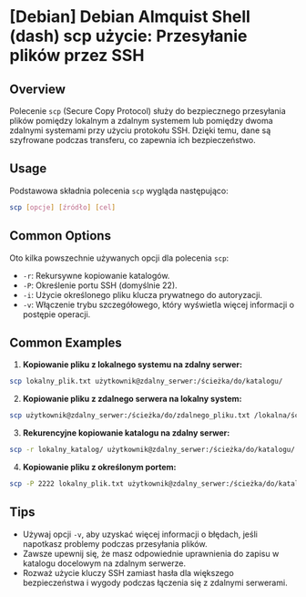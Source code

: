 # [Debian] Debian Almquist Shell (dash) scp użycie: Przesyłanie plików przez SSH

## Overview
Polecenie `scp` (Secure Copy Protocol) służy do bezpiecznego przesyłania plików pomiędzy lokalnym a zdalnym systemem lub pomiędzy dwoma zdalnymi systemami przy użyciu protokołu SSH. Dzięki temu, dane są szyfrowane podczas transferu, co zapewnia ich bezpieczeństwo.

## Usage
Podstawowa składnia polecenia `scp` wygląda następująco:

```bash
scp [opcje] [źródło] [cel]
```

## Common Options
Oto kilka powszechnie używanych opcji dla polecenia `scp`:

- `-r`: Rekursywne kopiowanie katalogów.
- `-P`: Określenie portu SSH (domyślnie 22).
- `-i`: Użycie określonego pliku klucza prywatnego do autoryzacji.
- `-v`: Włączenie trybu szczegółowego, który wyświetla więcej informacji o postępie operacji.

## Common Examples

1. **Kopiowanie pliku z lokalnego systemu na zdalny serwer:**

```bash
scp lokalny_plik.txt użytkownik@zdalny_serwer:/ścieżka/do/katalogu/
```

2. **Kopiowanie pliku z zdalnego serwera na lokalny system:**

```bash
scp użytkownik@zdalny_serwer:/ścieżka/do/zdalnego_pliku.txt /lokalna/ścieżka/
```

3. **Rekurencyjne kopiowanie katalogu na zdalny serwer:**

```bash
scp -r lokalny_katalog/ użytkownik@zdalny_serwer:/ścieżka/do/katalogu/
```

4. **Kopiowanie pliku z określonym portem:**

```bash
scp -P 2222 lokalny_plik.txt użytkownik@zdalny_serwer:/ścieżka/do/katalogu/
```

## Tips
- Używaj opcji `-v`, aby uzyskać więcej informacji o błędach, jeśli napotkasz problemy podczas przesyłania plików.
- Zawsze upewnij się, że masz odpowiednie uprawnienia do zapisu w katalogu docelowym na zdalnym serwerze.
- Rozważ użycie kluczy SSH zamiast hasła dla większego bezpieczeństwa i wygody podczas łączenia się z zdalnymi serwerami.